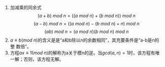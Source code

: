 1. 加减乘的同余式
$$(a+b)\ mod\ n=((a\ mod\ n)+(b\ mod\ n))\ mod\ n$$
$$(a-b)\ mod\ n=((a\ mod\ n)-(b\ mod\ n)+n)\ mod\ n$$
$$(ab)\ mod\ n=(a\ mod\ n)(b\ mod\ n)\ mod\ n$$
2. $a\equiv b (mod\ n)$的含义是是“a和b除以n的余数相同”，其充要条件是“a-b是n的整
数倍”。
3. 方程$ax\equiv1(mod\ n)$的解称为a关于模n的逆。当$gcd(a,n)=1$时，该方程有唯一解；否则，该方程无解。
